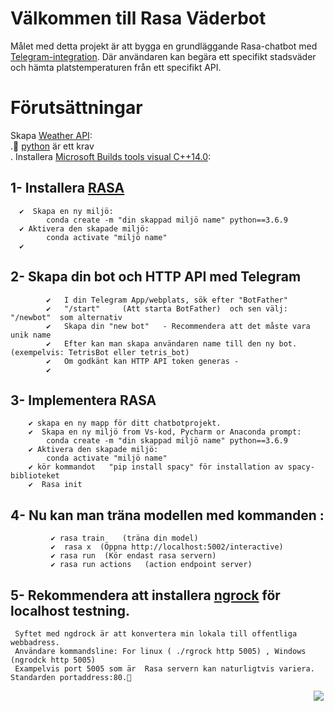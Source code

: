 <h1 id="välkommen-till-rasa-väderbot">Välkommen till Rasa Väderbot</h1>
<p>Målet med detta projekt är att bygga en grundläggande Rasa-chatbot med <a href="https://www.google.com/url?sa=i&amp;url=https://core.telegram.org/bots&amp;psig=AOvVaw3JPxvhfMshvjbt2PM5Kylx&amp;ust=1602112973247000&amp;source=images&amp;cd=vfe&amp;ved=0CAIQjRxqFwoTCPDd-IqOoewCFQAAAAAdAAAAABAD">Telegram-integration</a>.  Där användaren kan begära ett specifikt stadsväder och hämta platstemperaturen från ett specifikt API.</p>
<h1 id="förutsättningar">Förutsättningar</h1>
<p>Skapa <a href="https://home.openweathermap.org/">Weather API</a>:<br>
.🤷‍  <a href="https://www.python.org/downloads/">python</a> är ett krav<br>
.  Installera  <a href="https://visualstudio.microsoft.com/downloads/">Microsoft Builds tools visual C++14.0</a>:</p>
<h2 id="installera--rasa">1- Installera  <a href="https://rasa.com/docs/rasa-x/installation-and-setup/installation-guide">RASA</a></h2>
<pre><code>  ✔  Skapa en ny miljö:
        conda create -m "din skappad miljö name" python==3.6.9
  ✔ Aktivera den skapade miljö:
        conda activate "miljö name"
  ✔ 
</code></pre>
<h2 id="skapa-din-bot-och-http-api-med-telegram">2- Skapa din bot och HTTP API med Telegram</h2>
<pre><code>        ✔   I din Telegram App/webplats, sök efter "BotFather"
        ✔   "/start"     (Att starta BotFather)  och sen välj: "/newbot"  som alternativ
        ✔   Skapa din "new bot"   - Recommendera att det måste vara unik name
        ✔   Efter kan man skapa användaren name till den ny bot. (exempelvis: TetrisBot eller tetris_bot)
        ✔   Om godkänt kan HTTP API token generas - 
        ✔
</code></pre>
<h2 id="implementera-rasa">3- Implementera RASA</h2>
<pre><code>    ✔ skapa en ny mapp för ditt chatbotprojekt.
    ✔  Skapa en ny miljö from Vs-kod, Pycharm or Anaconda prompt:
        conda create -m "din skappad miljö name" python==3.6.9
    ✔ Aktivera den skapade miljö:
        conda activate "miljö name"
    ✔ kör kommandot   "pip install spacy" för installation av spacy-biblioteket
    ✔  Rasa init 
</code></pre>
<h2 id="nu-kan-man-träna-modellen-med-kommanden-">4- Nu kan man träna modellen med kommanden :</h2>
<pre><code>         ✔ rasa train    (träna din model)
         ✔  rasa x  (Öppna http://localhost:5002/interactive)
         ✔ rasa run  (Kör endast rasa servern)
         ✔ rasa run actions   (action endpoint server)
</code></pre>
<h2 id="rekommendera-att-installera-ngrock-för-localhost-testning.">5- Rekommendera att installera <a href="https://ngrok.com/docs">ngrock</a> för localhost testning.</h2>
<pre><code> Syftet med ngdrock är att konvertera min lokala till offentliga webbadress.
 Användare kommandsline: For linux ( ./rgrock http 5005) , Windows (ngrodck http 5005) 
 Exampelvis port 5005 som är  Rasa servern kan naturligtvis variera. Standarden portaddress:80.🤷‍
</code></pre>

<img align="left" src="https://i.imgur.com/9kQXCUw.mp4" style="float:right"></img>

